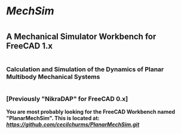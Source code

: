# <em><b>MechSim</em>
# <h2>A Mechanical Simulator Workbench for FreeCAD&nbsp;1.x</h2>
# <h3>Calculation and Simulation of the Dynamics of Planar Multibody Mechanical Systems</h3>

# <h3>[Previously "NikraDAP" for FreeCAD 0.x]</h3>

You are most probably looking for the FreeCAD Workbench named "PlanarMechSim".  This is located at:
<em> https://github.com/cecilchurms/PlanarMechSim.git</em>

